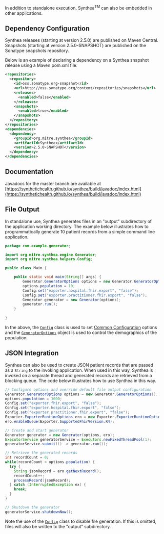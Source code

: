 In addition to standalone execution, Synthea<sup>TM</sup> can also be embedded in other applications.

## Dependency Configuration

Synthea releases (starting at version 2.5.0) are published on Maven Central. Snapshots (starting at version 2.5.0-SNAPSHOT) are published on the Sonatype snapshots repository.

Below is an example of declaring a dependency on a Synthea snapshot release using a Maven pom.xml file:

```xml
<repositories>
  <repository>
    <id>oss.sonatype.org-snapshot</id>
    <url>http://oss.sonatype.org/content/repositories/snapshots</url>
    <releases>
      <enabled>false</enabled>
    </releases>
    <snapshots>
      <enabled>true</enabled>
    </snapshots>
  </repository>
</repositories>
<dependencies>
  <dependency>
    <groupId>org.mitre.synthea</groupId>
    <artifactId>Synthea</artifactId>
    <version>2.5.0-SNAPSHOT</version>
  </dependency>
</dependencies>
```

## Documentation

Javadocs for the master branch are available at [https://synthetichealth.github.io/synthea/build/javadoc/index.html](https://synthetichealth.github.io/synthea/build/javadoc/index.html)

## File Output

In standalone use, Synthea generates files in an "output" subdirectory of the application working directory. The example below illustrates how to programmatically generate 10 patient records from a simple command line application.

```java
package com.example.generator;

import org.mitre.synthea.engine.Generator;
import org.mitre.synthea.helpers.Config;

public class Main {

    public static void main(String[] args) {
        Generator.GeneratorOptions options = new Generator.GeneratorOptions();
        options.population = 10;
        Config.set("exporter.hospital.fhir.export", "false");
        Config.set("exporter.practitioner.fhir.export", "false");
        Generator generator = new Generator(options);
        generator.run();
    }
    
}
```

In the above, the [`Config`](https://synthetichealth.github.io/synthea/build/javadoc/org/mitre/synthea/helpers/Config.html) class is used to set [Common Configuration](https://github.com/synthetichealth/synthea/wiki/Common-Configuration) options and the [`GeneratorOptions`](https://synthetichealth.github.io/synthea/build/javadoc/org/mitre/synthea/engine/Generator.GeneratorOptions.html) object is used to control the demographics of the population.

## JSON Integration

Synthea can also be used to create JSON patient records that are passed as a `String` to the invoking application. When used in this way, Synthea is invoked on a separate thread and generated records are retrieved from a blocking queue. The code below illustrates how to use Synthea in this way.

```java
// Configure options and override default file output configuration
Generator.GeneratorOptions options = new Generator.GeneratorOptions();
options.population = 1000;
Config.set("exporter.fhir.export", "false");
Config.set("exporter.hospital.fhir.export", "false");
Config.set("exporter.practitioner.fhir.export", "false");
Exporter.ExporterRuntimeOptions ero = new Exporter.ExporterRuntimeOptions();
ero.enableQueue(Exporter.SupportedFhirVersion.R4);

// Create and start generator
Generator generator = new Generator(options, ero);
ExecutorService generatorService = Executors.newFixedThreadPool(1);
generatorService.submit(() -> generator.run());

// Retrieve the generated records
int recordCount = 0;
while(recordCount < options.population) {
  try {
    String jsonRecord = ero.getNextRecord();
    recordCount++;
    processRecord(jsonRecord);
  } catch (InterruptedException ex) {
    break;
  }
}

// Shutdown the generator
generatorService.shutdownNow();
```

Note the use of the [`Config`](https://synthetichealth.github.io/synthea/build/javadoc/org/mitre/synthea/helpers/Config.html) class to disable file generation. If this is omitted, files will also be written to the "output" subdirectory.